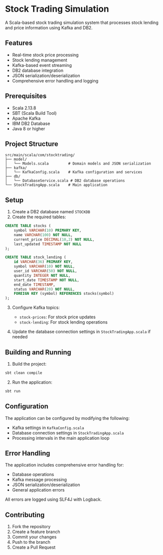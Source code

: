 # Stock Trading Simulation

A Scala-based stock trading simulation system that processes stock lending and price information using Kafka and DB2.

## Features

- Real-time stock price processing
- Stock lending management
- Kafka-based event streaming
- DB2 database integration
- JSON serialization/deserialization
- Comprehensive error handling and logging

## Prerequisites

- Scala 2.13.8
- SBT (Scala Build Tool)
- Apache Kafka
- IBM DB2 Database
- Java 8 or higher

## Project Structure

```
src/main/scala/com/stocktrading/
├── model/
│   └── Models.scala         # Domain models and JSON serialization
├── kafka/
│   └── KafkaConfig.scala    # Kafka configuration and services
├── db/
│   └── DatabaseService.scala # DB2 database operations
└── StockTradingApp.scala    # Main application
```

## Setup

1. Create a DB2 database named `STOCKDB`
2. Create the required tables:

```sql
CREATE TABLE stocks (
    symbol VARCHAR(10) PRIMARY KEY,
    name VARCHAR(100) NOT NULL,
    current_price DECIMAL(10,2) NOT NULL,
    last_updated TIMESTAMP NOT NULL
);

CREATE TABLE stock_lending (
    id VARCHAR(36) PRIMARY KEY,
    symbol VARCHAR(10) NOT NULL,
    user_id VARCHAR(50) NOT NULL,
    quantity INTEGER NOT NULL,
    start_date TIMESTAMP NOT NULL,
    end_date TIMESTAMP,
    status VARCHAR(20) NOT NULL,
    FOREIGN KEY (symbol) REFERENCES stocks(symbol)
);
```

3. Configure Kafka topics:
   - `stock-prices`: For stock price updates
   - `stock-lending`: For stock lending operations

4. Update the database connection settings in `StockTradingApp.scala` if needed

## Building and Running

1. Build the project:
```bash
sbt clean compile
```

2. Run the application:
```bash
sbt run
```

## Configuration

The application can be configured by modifying the following:

- Kafka settings in `KafkaConfig.scala`
- Database connection settings in `StockTradingApp.scala`
- Processing intervals in the main application loop

## Error Handling

The application includes comprehensive error handling for:
- Database operations
- Kafka message processing
- JSON serialization/deserialization
- General application errors

All errors are logged using SLF4J with Logback.

## Contributing

1. Fork the repository
2. Create a feature branch
3. Commit your changes
4. Push to the branch
5. Create a Pull Request 